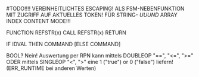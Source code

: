 #TODO!!!! VEREINHEITLICHTES ESCAPING! ALS FSM-NEBENFUNKTION MIT ZUGRIFF AUF AKTUELLES TOKEN! FÜR STRING- *UUUND* ARRAY INDEX CONTENT MODE!!!



FUNCTION REFSTR(x)
CALL REFSTR(x)
RETURN

IF IDVAL THEN COMMAND [ELSE COMMAND]

BOOL? Nein! Auswertung per RPN kann mittels DOUBLEOP "==", "<=", ">="  ODER  mittels SINGLEOP "<", ">" eine 1 ("true") or 0 ("false") liefern! (ERR_RUNTIME bei anderen Werten)
